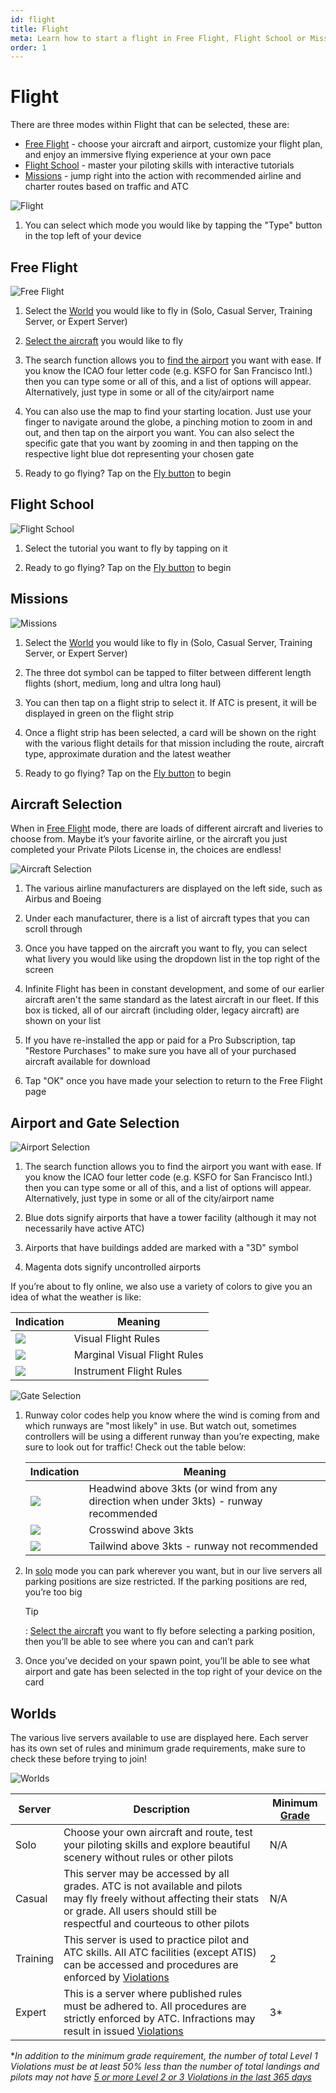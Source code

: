 ```yaml
---
id: flight
title: Flight
meta: Learn how to start a flight in Free Flight, Flight School or Missions mode within Infinite Flight.
order: 1
---
```


# Flight

There are three modes within Flight that can be selected, these are:

- [Free Flight](/guide/getting-started-guide/home-user-interface/flight#free-flight) - choose your aircraft and airport, customize your flight plan, and enjoy an immersive flying experience at your own pace
- [Flight School](/guide/getting-started-guide/home-user-interface/flight#free-school) - master your piloting skills with interactive tutorials
- [Missions](/guide/getting-started-guide/home-user-interface/flight#missions) - jump right into the action with recommended airline and charter routes based on traffic and ATC



![Flight](_images/manual/frames/flight-232.png)



1. You can select which mode you would like by tapping the "Type" button in the top left of your device



## Free Flight



![Free Flight](_images/manual/frames/free-flight-232.png)



1. Select the [World](/guide/getting-started-guide/home-user-interface/flight#world) you would like to fly in (Solo, Casual Server, Training Server, or Expert Server)

   

2. [Select the aircraft](/guide/getting-started-guide/home-user-interface/flight#aircraft-selection) you would like to fly

   

3. The search function allows you to [find the airport](/guide/getting-started-guide/home-user-interface/flight#airport-and-gate-selection) you want with ease. If you know the ICAO four letter code (e.g. KSFO for San Francisco Intl.) then you can type some or all of this, and a list of options will appear. Alternatively, just type in some or all of the city/airport name

    

4. You can also use the map to find your starting location. Just use your finger to navigate around the globe, a pinching motion to zoom in and out, and then tap on the airport you want. You can also select the specific gate that you want by zooming in and then tapping on the respective light blue dot representing your chosen gate

    

5. Ready to go flying? Tap on the [Fly button](/guide/getting-started-guide/pilot-user-interface/fly-screen) to begin



## Flight School



![Flight School](_images/manual/frames/flight-school-232.png)



1. Select the tutorial you want to fly by tapping on it

   

2. Ready to go flying? Tap on the [Fly button](/guide/getting-started-guide/pilot-user-interface/fly-screen) to begin

   

## Missions



![Missions](_images/manual/frames/missions-232.png)



1. Select the [World](/guide/getting-started-guide/home-user-interface/flight#world) you would like to fly in (Solo, Casual Server, Training Server, or Expert Server)

   

2. The three dot symbol can be tapped to filter between different length flights (short, medium, long and ultra long haul)

   

3. You can then tap on a flight strip to select it. If ATC is present, it will be displayed in green on the flight strip

   

4. Once a flight strip has been selected, a card will be shown on the right with the various flight details for that mission including the route, aircraft type, approximate duration and the latest weather

    

5. Ready to go flying? Tap on the [Fly button](/guide/getting-started-guide/pilot-user-interface/fly-screen) to begin




## Aircraft Selection

When in [Free Flight](/guide/getting-started-guide/home-user-interface/flight#free-flight) mode, there are loads of different aircraft and liveries to choose from. Maybe it’s your favorite airline, or the aircraft you just completed your Private Pilots License in, the choices are endless!



![Aircraft Selection](_images/manual/frames/aircraft-selection-232.png)



1. The various airline manufacturers are displayed on the left side, such as Airbus and Boeing

    

2. Under each manufacturer, there is a list of aircraft types that you can scroll through

    

3. Once you have tapped on the aircraft you want to fly, you can select what livery you would like using the dropdown list in the top right of the screen

    

4. Infinite Flight has been in constant development, and some of our earlier aircraft aren't the same standard as the latest aircraft in our fleet. If this box is ticked, all of our aircraft (including older, legacy aircraft) are shown on your list

    

5. If you have re-installed the app or paid for a Pro Subscription, tap "Restore Purchases" to make sure you have all of your purchased aircraft available for download

   

6. Tap "OK" once you have made your selection to return to the Free Flight page

 

## Airport and Gate Selection



![Airport Selection](_images/manual/frames/airport-selection-232.png)

 

1. The search function allows you to find the airport you want with ease. If you know the ICAO four letter code (e.g. KSFO for San Francisco Intl.) then you can type some or all of this, and a list of options will appear. Alternatively, just type in some or all of the city/airport name

    

2. Blue dots signify airports that have a tower facility (although it may not necessarily have active ATC)

   

3. Airports that have buildings added are marked with a "3D" symbol

   

4. Magenta dots signify uncontrolled airports

   

If you’re about to fly online, we also use a variety of colors to give you an idea of what the weather is like:

| Indication                                  | Meaning                      |
| ------------------------------------------- | ---------------------------- |
| ![](_images/manual/tables/weather-vfr.png)  | Visual Flight Rules          |
| ![](_images/manual/tables/weather-mvfr.png) | Marginal Visual Flight Rules |
| ![](_images/manual/tables/weather-ifr.png)  | Instrument Flight Rules      |



![Gate Selection](_images/manual/frames/gate-selection-232.png)



1. Runway color codes help you know where the wind is coming from and which runways are "most likely" in use. But watch out, sometimes controllers will be using a different runway than you’re expecting, make sure to look out for traffic! Check out the table below:

   | Indication                                    | Meaning                                                      |
   | --------------------------------------------- | ------------------------------------------------------------ |
   | ![](_images/manual/tables/weather-green.png)  | Headwind above 3kts (or wind from any direction when under 3kts) - runway recommended |
   | ![](_images/manual/tables/weather-orange.png) | Crosswind above 3kts                                         |
   | ![](_images/manual/tables/weather-red.png)    | Tailwind above 3kts - runway not recommended                 |

   

2. In [solo](/guide/getting-started-guide/home-user-interface/flight#world) mode you can park wherever you want, but in our live servers all parking positions are size restricted. If the parking positions are red, you’re too big

   

   Tip

   : [Select the aircraft](/guide/getting-started-guide/home-user-interface/flight#aircraft-selection) you want to fly before selecting a parking position, then you’ll be able to see where you can and can’t park

   

3. Once you’ve decided on your spawn point, you’ll be able to see what airport and gate has been selected in the top right of your device on the card

     


## Worlds

The various live servers available to use are displayed here. Each server has its own set of rules and minimum grade requirements, make sure to check these before trying to join!



![Worlds](_images/manual/frames/worlds-232.png)



| Server   | Description                                                  | Minimum [Grade](/guide/getting-started-guide/home-user-interface/user-profile#the-grade-table) |
| -------- | ------------------------------------------------------------ | ------------------------------------------------------------ |
| Solo     | Choose your own aircraft and route, test your piloting skills and explore beautiful scenery without rules or other pilots | N/A                                                          |
| Casual   | This server may be accessed by all grades. ATC is not available and pilots may fly freely without affecting their stats or grade. All users should still be respectful and courteous to other pilots | N/A                                                          |
| Training | This server is used to practice pilot and ATC skills. All ATC facilities (except ATIS) can be accessed and procedures are enforced by [Violations](/guide/getting-started-guide/pilot-user-interface/violations#violations) | 2                                                            |
| Expert   | This is a server where published rules must be adhered to. All procedures are strictly enforced by ATC. Infractions may result in issued [Violations](/guide/getting-started-guide/pilot-user-interface/violations#violations) | 3*                                                           |

**In addition to the minimum grade requirement, the number of total Level 1 Violations must be at least 50% less than the number of total landings and pilots may not have [5 or more Level 2 or 3 Violations in the last 365 days](/guide/getting-started-guide/pilot-user-interface/violations#what-happens-if-i-get-a-violation%3F)*


